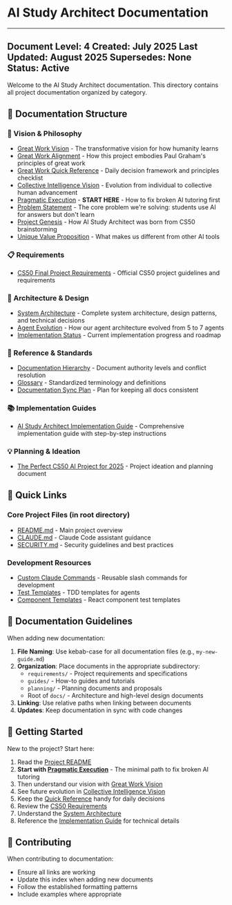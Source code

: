 # AI Study Architect Documentation

---
Document Level: 4
Created: July 2025
Last Updated: August 2025
Supersedes: None
Status: Active
---

Welcome to the AI Study Architect documentation. This directory contains all project documentation organized by category.

## 📁 Documentation Structure

### 🌟 Vision & Philosophy
- [Great Work Vision](GREAT_WORK_VISION.md) - The transformative vision for how humanity learns
- [Great Work Alignment](GREAT_WORK_ALIGNMENT.md) - How this project embodies Paul Graham's principles of great work
- [Great Work Quick Reference](GREAT_WORK_QUICK_REFERENCE.md) - Daily decision framework and principles checklist
- [Collective Intelligence Vision](COLLECTIVE_INTELLIGENCE_VISION.md) - Evolution from individual to collective human advancement
- [Pragmatic Execution](PRAGMATIC_EXECUTION.md) - **START HERE** - How to fix broken AI tutoring first
- [Problem Statement](PROBLEM_STATEMENT.md) - The core problem we're solving: students use AI for answers but don't learn
- [Project Genesis](PROJECT_GENESIS.md) - How AI Study Architect was born from CS50 brainstorming
- [Unique Value Proposition](UNIQUE_VALUE_PROPOSITION.md) - What makes us different from other AI tools

### 📋 Requirements
- [CS50 Final Project Requirements](requirements/cs50-final-project-requirements.md) - Official CS50 project guidelines and requirements

### 📐 Architecture & Design
- [System Architecture](ARCHITECTURE.md) - Complete system architecture, design patterns, and technical decisions
- [Agent Evolution](AGENT_EVOLUTION.md) - How our agent architecture evolved from 5 to 7 agents
- [Implementation Status](IMPLEMENTATION_STATUS.md) - Current implementation progress and roadmap

### 📖 Reference & Standards
- [Documentation Hierarchy](DOCUMENTATION_HIERARCHY.md) - Document authority levels and conflict resolution
- [Glossary](GLOSSARY.md) - Standardized terminology and definitions
- [Documentation Sync Plan](DOCUMENTATION_SYNCHRONIZATION_PLAN.md) - Plan for keeping all docs consistent

### 📚 Implementation Guides
- [AI Study Architect Implementation Guide](guides/ai-study-architect-implementation-guide.md) - Comprehensive implementation guide with step-by-step instructions

### 💡 Planning & Ideation
- [The Perfect CS50 AI Project for 2025](planning/perfect-cs50-ai-project-2025.md) - Project ideation and planning document

## 🔗 Quick Links

### Core Project Files (in root directory)
- [README.md](../README.md) - Main project overview
- [CLAUDE.md](../CLAUDE.md) - Claude Code assistant guidance
- [SECURITY.md](../SECURITY.md) - Security guidelines and best practices

### Development Resources
- [Custom Claude Commands](../.claude/commands/) - Reusable slash commands for development
- [Test Templates](../backend/tests/test_agent_template.py) - TDD templates for agents
- [Component Templates](../frontend/src/components/__tests__/ComponentTemplate.test.tsx) - React component test templates

## 📖 Documentation Guidelines

When adding new documentation:

1. **File Naming**: Use kebab-case for all documentation files (e.g., `my-new-guide.md`)
2. **Organization**: Place documents in the appropriate subdirectory:
   - `requirements/` - Project requirements and specifications
   - `guides/` - How-to guides and tutorials
   - `planning/` - Planning documents and proposals
   - Root of `docs/` - Architecture and high-level design documents
3. **Linking**: Use relative paths when linking between documents
4. **Updates**: Keep documentation in sync with code changes

## 🚀 Getting Started

New to the project? Start here:

1. Read the [Project README](../README.md)
2. **Start with [Pragmatic Execution](PRAGMATIC_EXECUTION.md)** - The minimal path to fix broken AI tutoring
3. Then understand our vision with [Great Work Vision](GREAT_WORK_VISION.md)
4. See future evolution in [Collective Intelligence Vision](COLLECTIVE_INTELLIGENCE_VISION.md)
5. Keep the [Quick Reference](GREAT_WORK_QUICK_REFERENCE.md) handy for daily decisions
6. Review the [CS50 Requirements](requirements/cs50-final-project-requirements.md)
7. Understand the [System Architecture](ARCHITECTURE.md)
8. Reference the [Implementation Guide](guides/ai-study-architect-implementation-guide.md) for technical details

## 🤝 Contributing

When contributing to documentation:
- Ensure all links are working
- Update this index when adding new documents
- Follow the established formatting patterns
- Include examples where appropriate
